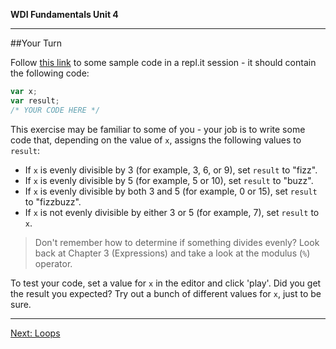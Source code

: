 **WDI Fundamentals Unit 4**

---

##Your Turn

Follow [this link](http://repl.it/9nF) to some sample code in a repl.it session - it should contain the following code:

```javascript
var x;
var result;
/* YOUR CODE HERE */
```

This exercise may be familiar to some of you - your job is to write some code that, depending on the value of `x`, assigns the following values to `result`:
* If `x` is evenly divisible by 3 (for example, 3, 6, or 9), set `result` to "fizz".
* If `x` is evenly divisible by 5 (for example, 5 or 10), set `result` to "buzz".
* If `x` is evenly divisible by both 3 and 5 (for example, 0 or 15), set `result` to "fizzbuzz".
* If `x` is not evenly divisible by either 3 or 5 (for example, 7), set `result` to `x`.

> Don't remember how to determine if something divides evenly? Look back at Chapter 3 (Expressions) and take a look at the modulus (`%`) operator.

To test your code, set a value for `x` in the editor and click 'play'. Did you get the result you expected? Try out a bunch of different values for `x`, just to be sure.

---

[Next: Loops](05_lesson.md)
